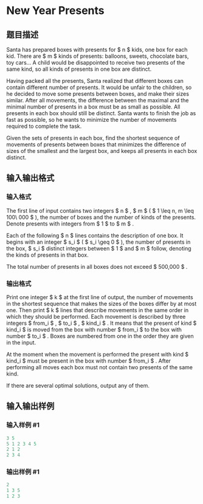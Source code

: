 # New Year Presents

## 题目描述

Santa has prepared boxes with presents for $ n $ kids, one box for each kid. There are $ m $ kinds of presents: balloons, sweets, chocolate bars, toy cars... A child would be disappointed to receive two presents of the same kind, so all kinds of presents in one box are distinct.

Having packed all the presents, Santa realized that different boxes can contain different number of presents. It would be unfair to the children, so he decided to move some presents between boxes, and make their sizes similar. After all movements, the difference between the maximal and the minimal number of presents in a box must be as small as possible. All presents in each box should still be distinct. Santa wants to finish the job as fast as possible, so he wants to minimize the number of movements required to complete the task.

Given the sets of presents in each box, find the shortest sequence of movements of presents between boxes that minimizes the difference of sizes of the smallest and the largest box, and keeps all presents in each box distinct.

## 输入输出格式

### 输入格式

The first line of input contains two integers $ n $ , $ m $ ( $ 1 \leq n, m \leq 100\ 000 $ ), the number of boxes and the number of kinds of the presents. Denote presents with integers from $ 1 $ to $ m $ .

Each of the following $ n $ lines contains the description of one box. It begins with an integer $ s_i $ ( $ s_i \geq 0 $ ), the number of presents in the box, $ s_i $ distinct integers between $ 1 $ and $ m $ follow, denoting the kinds of presents in that box.

The total number of presents in all boxes does not exceed $ 500\,000 $ .

### 输出格式

Print one integer $ k $ at the first line of output, the number of movements in the shortest sequence that makes the sizes of the boxes differ by at most one. Then print $ k $ lines that describe movements in the same order in which they should be performed. Each movement is described by three integers $ from_i $ , $ to_i $ , $ kind_i $ . It means that the present of kind $ kind_i $ is moved from the box with number $ from_i $ to the box with number $ to_i $ . Boxes are numbered from one in the order they are given in the input.

At the moment when the movement is performed the present with kind $ kind_i $ must be present in the box with number $ from_i $ . After performing all moves each box must not contain two presents of the same kind.

If there are several optimal solutions, output any of them.

## 输入输出样例

### 输入样例 #1

```cpp
3 5
5 1 2 3 4 5
2 1 2
2 3 4

```
### 输出样例 #1

```cpp
2
1 3 5
1 2 3

```
